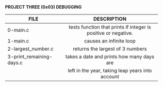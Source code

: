 **PROJECT THREE (0x03) DEBUGGING**

| FILE                     | DESCRIPTION                                                   |
| ------------------------ |:-------------------------------------------------------------:|
| 0-main.c                 | tests function that prints if integer is positive or negative.|
| 1-main.c                 | causes an infinite loop                                       |
| 2-largest_number.c       | returns the largest of 3 numbers                              |
| 3-print_remaining-days.c | takes a date and prints how many days are                     |
|                          | left in the year, taking leap years into account              |

